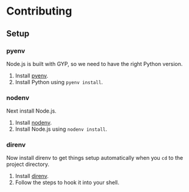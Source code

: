 # Contributing

## Setup

### pyenv

Node.js is built with GYP, so we need to have the right Python version.

1. Install [pyenv].
2. Install Python using `pyenv install`.

### nodenv

Next install Node.js.

1. Install [nodenv].
2. Install Node.js using `nodenv install`.

### direnv

Now install direnv to get things setup automatically when you `cd` to the project directory.

1. Install [direnv].
2. Follow the steps to hook it into your shell.

[direnv]: https://direnv.net/
[nodenv]: https://github.com/nodenv/nodenv
[pyenv]: https://github.com/pyenv/pyenv